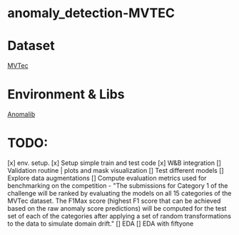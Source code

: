 # anomaly_detection-MVTEC

# Dataset

[MVTec](https://www.mvtec.com/company/research/datasets/mvtec-ad)

# Environment & Libs

[Anomalib](https://github.com/openvinotoolkit/anomalib)


# TODO:
[x] env. setup.
[x] Setup simple train and test code
[x] W&B integration
[] Validation routine | plots and mask visualization
[] Test different models
[] Explore data augmentations
[] Compute evaluation metrics used for benchmarking on the competition
    - "The submissions for Category 1 of the challenge will be ranked by evaluating the models on all 15 categories of the MVTec dataset. The F1Max score (highest F1 score that can be achieved based on the raw anomaly score predictions) will be computed for the test set of each of the categories after applying a set of random transformations to the data to simulate domain drift."
[] EDA
[] EDA with fiftyone